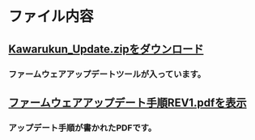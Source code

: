 # ファイル内容
## [Kawarukun_Update.zipをダウンロード](https://github.com/bit-trade-one/BTIC2-KawaruKun/blob/master/FirmWare/Kawarukun_Update.zip)  
### ファームウェアアップデートツールが入っています。  

## [ファームウェアアップデート手順REV1.pdfを表示](https://github.com/bit-trade-one/BTIC2-KawaruKun/blob/master/FirmWare/%E3%83%95%E3%82%A1%E3%83%BC%E3%83%A0%E3%82%A6%E3%82%A7%E3%82%A2%E3%82%A2%E3%83%83%E3%83%97%E3%83%87%E3%83%BC%E3%83%88%E6%89%8B%E9%A0%86REV1.pdf)  
### アップデート手順が書かれたPDFです。  
